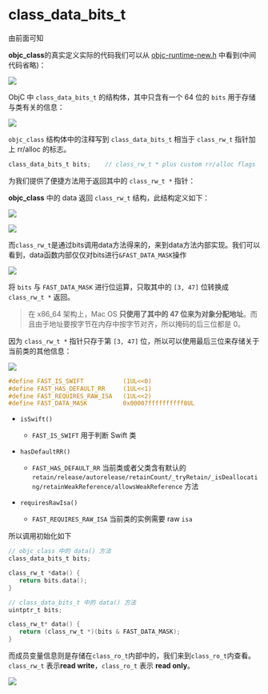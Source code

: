 # class_data_bits_t

由前面可知

**objc_class**的真实定义实际的代码我们可以从 [objc-runtime-new.h](https://opensource.apple.com/source/objc4/objc4-750.1/runtime/objc-runtime-new.h.auto.html) 中看到(中间代码省略)：

![](http://sylarimage.oss-cn-shenzhen.aliyuncs.com/2020-04-23-143952.jpg)

 ObjC 中 `class_data_bits_t` 的结构体，其中只含有一个 64 位的 `bits` 用于存储与类有关的信息：



![](http://sylarimage.oss-cn-shenzhen.aliyuncs.com/2020-05-19-141003.jpg)

`objc_class` 结构体中的注释写到 `class_data_bits_t` 相当于 `class_rw_t` 指针加上 rr/alloc 的标志。

```objective-c
class_data_bits_t bits;    // class_rw_t * plus custom rr/alloc flags
```

为我们提供了便捷方法用于返回其中的 `class_rw_t *` 指针：

**objc_class** 中的 data 返回 `class_rw_t` 结构，此结构定义如下：

![](http://sylarimage.oss-cn-shenzhen.aliyuncs.com/2020-04-23-144757.png)

![](http://sylarimage.oss-cn-shenzhen.aliyuncs.com/2020-04-23-144612.jpg)



而`class_rw_t`是通过bits调用data方法得来的，来到data方法内部实现。我们可以看到，data函数内部仅仅对bits进行`&FAST_DATA_MASK`操作

![](http://sylarimage.oss-cn-shenzhen.aliyuncs.com/2020-04-23-144842.jpg)



将 `bits` 与 `FAST_DATA_MASK` 进行位运算，只取其中的 `[3, 47]` 位转换成 `class_rw_t *` 返回。

> 在 x86_64 架构上，Mac OS **只使用了其中的 47 位来为对象分配地址**。而且由于地址要按字节在内存中按字节对齐，所以掩码的后三位都是 0。

因为 `class_rw_t *` 指针只存于第 `[3, 47]` 位，所以可以使用最后三位来存储关于当前类的其他信息：

![](http://sylarimage.oss-cn-shenzhen.aliyuncs.com/2020-05-19-144111.jpg)

```objective-c
#define FAST_IS_SWIFT           (1UL<<0)
#define FAST_HAS_DEFAULT_RR     (1UL<<1)
#define FAST_REQUIRES_RAW_ISA   (1UL<<2)
#define FAST_DATA_MASK          0x00007ffffffffff8UL
```

- ```
  isSwift()
  ```

  - `FAST_IS_SWIFT` 用于判断 Swift 类

- ```
  hasDefaultRR()
  ```

  - `FAST_HAS_DEFAULT_RR` 当前类或者父类含有默认的 `retain/release/autorelease/retainCount/_tryRetain/_isDeallocating/retainWeakReference/allowsWeakReference` 方法

- ```
  requiresRawIsa()
  ```

  - `FAST_REQUIRES_RAW_ISA` 当前类的实例需要 raw `isa`



所以调用初始化如下

```objective-c
// objc_class 中的 data() 方法
class_data_bits_t bits;

class_rw_t *data() {
   return bits.data();
}

// class_data_bits_t 中的 data() 方法
uintptr_t bits;

class_rw_t* data() {
   return (class_rw_t *)(bits & FAST_DATA_MASK);
}
```







而成员变量信息则是存储在`class_ro_t`内部中的，我们来到`class_ro_t`内查看。
`class_rw_t` 表示**read write**，`class_ro_t` 表示 **read only**。

![](http://sylarimage.oss-cn-shenzhen.aliyuncs.com/2020-04-23-145011.jpg)



## 